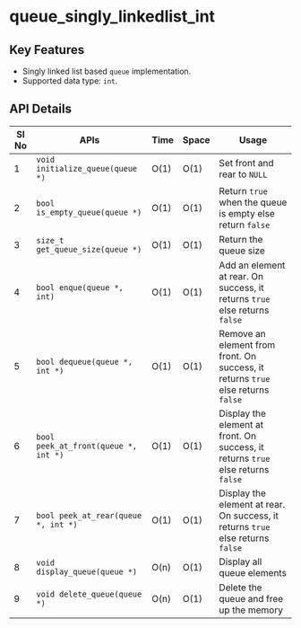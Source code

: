 # queue_singly_linkedlist_int

## Key Features

- Singly linked list based `queue` implementation.
- Supported data type: `int`.

## API Details

Sl No | APIs                                 | Time | Space | Usage
------|--------------------------------------|------|-------|---------------------------------------------------------------------------------
1     | `void initialize_queue(queue *)`     | O(1) | O(1)  | Set front and rear to `NULL`
2     | `bool is_empty_queue(queue *)`       | O(1) | O(1)  | Return `true` when the queue is empty else return `false`
3     | `size_t get_queue_size(queue *)`     | O(1) | O(1)  | Return the queue size
4     | `bool enque(queue *, int)`           | O(1) | O(1)  | Add an element at rear. On success, it returns `true` else returns `false`
5     | `bool dequeue(queue *, int *)`       | O(1) | O(1)  | Remove an element from front. On success, it returns `true` else returns `false`
6     | `bool peek_at_front(queue *, int *)` | O(1) | O(1)  | Display the element at front. On success, it returns `true` else returns `false`
7     | `bool peek_at_rear(queue *, int *)`  | O(1) | O(1)  | Display the element at rear. On success, it returns `true` else returns `false`
8     | `void display_queue(queue *)`        | O(n) | O(1)  | Display all queue elements
9     | `void delete_queue(queue *)`         | O(n) | O(1)  | Delete the queue and free up the memory